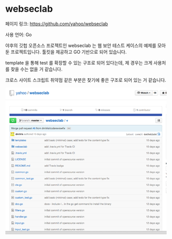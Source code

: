 # webseclab

페이지 링크: https://github.com/yahoo/webseclab

사용 언어: Go

야후의 깃헙 오픈소스 프로젝트인 webseclab 는 웹 보안 테스트 케이스의 예제를 모아둔 프로젝트입니다. 툴킷을 제공하고 GO 기반으로 되어 있습니다.

template 을 통해 test 를 확장할 수 있는 구조로 되어 있다는데, 제 경우는 크게 사용처를 찾을 수는 없을 거 같습니다.

크로스 사이트 스크립트 취약점 같은 부분은 찾기에 좋은 구조로 되어 있는 거 같습니다.

![이미지1](img/002-12.png)

